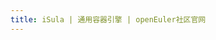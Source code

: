 ```yaml
---
title: iSula | 通用容器引擎 | openEuler社区官网
---
```


<script setup lang="ts">
  import TheIsula from "@/views/minisite/isula/TheIsula.vue"
</script>

<TheIsula/>